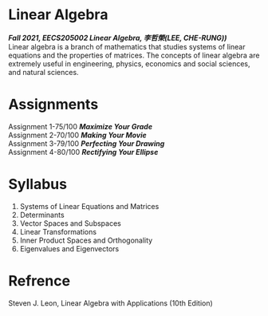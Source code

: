 # Linear Algebra<br/>
***Fall 2021, EECS205002 Linear Algebra, 李哲榮(LEE, CHE-RUNG))***<br/>
Linear algebra is a branch of mathematics that studies systems of linear equations and the properties of matrices. The concepts of linear algebra are extremely useful in engineering, physics, economics and social sciences, and natural sciences.

# Assignments
Assignment 1-75/100 ***Maximize Your Grade***<br/>
Assignment 2-70/100 ***Making Your Movie***<br/>
Assignment 3-79/100 ***Perfecting Your Drawing***<br/>
Assignment 4-80/100 ***Rectifying Your Ellipse***<br/>

# Syllabus
1. Systems of Linear Equations and Matrices
2. Determinants
3. Vector Spaces and Subspaces
4. Linear Transformations
5. Inner Product Spaces and Orthogonality
6. Eigenvalues and Eigenvectors

# Refrence
Steven J. Leon, Linear Algebra with Applications (10th Edition)
